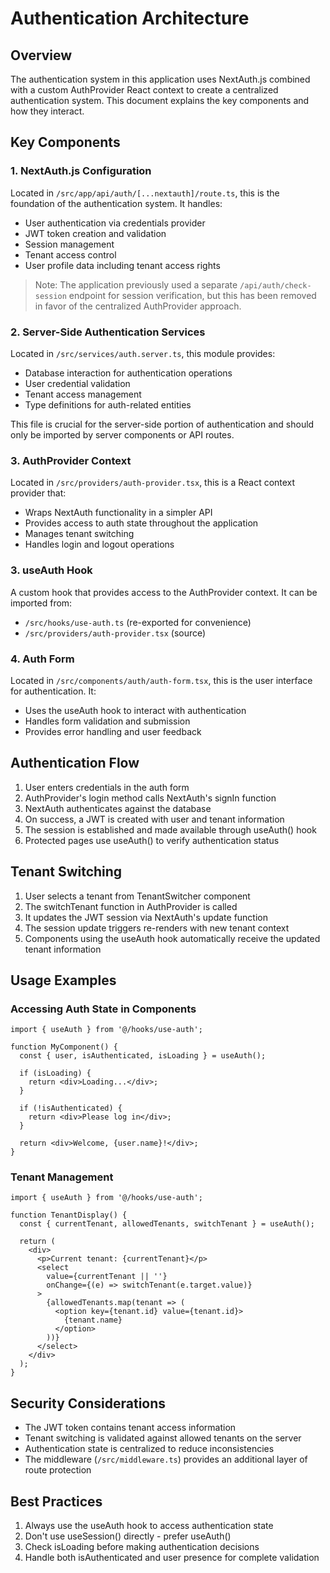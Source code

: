 # Authentication Architecture

## Overview

The authentication system in this application uses NextAuth.js combined with a custom AuthProvider React context to create a centralized authentication system. This document explains the key components and how they interact.

## Key Components

### 1. NextAuth.js Configuration

Located in `/src/app/api/auth/[...nextauth]/route.ts`, this is the foundation of the authentication system. It handles:

- User authentication via credentials provider
- JWT token creation and validation
- Session management
- Tenant access control
- User profile data including tenant access rights

> Note: The application previously used a separate `/api/auth/check-session` endpoint for session verification, but this has been removed in favor of the centralized AuthProvider approach.

### 2. Server-Side Authentication Services

Located in `/src/services/auth.server.ts`, this module provides:

- Database interaction for authentication operations
- User credential validation
- Tenant access management
- Type definitions for auth-related entities

This file is crucial for the server-side portion of authentication and should only be imported by server components or API routes.

### 3. AuthProvider Context

Located in `/src/providers/auth-provider.tsx`, this is a React context provider that:

- Wraps NextAuth functionality in a simpler API
- Provides access to auth state throughout the application
- Manages tenant switching
- Handles login and logout operations

### 3. useAuth Hook

A custom hook that provides access to the AuthProvider context. It can be imported from:
- `/src/hooks/use-auth.ts` (re-exported for convenience)
- `/src/providers/auth-provider.tsx` (source)

### 4. Auth Form

Located in `/src/components/auth/auth-form.tsx`, this is the user interface for authentication. It:
- Uses the useAuth hook to interact with authentication
- Handles form validation and submission
- Provides error handling and user feedback

## Authentication Flow

1. User enters credentials in the auth form
2. AuthProvider's login method calls NextAuth's signIn function
3. NextAuth authenticates against the database
4. On success, a JWT is created with user and tenant information
5. The session is established and made available through useAuth() hook
6. Protected pages use useAuth() to verify authentication status

## Tenant Switching

1. User selects a tenant from TenantSwitcher component
2. The switchTenant function in AuthProvider is called
3. It updates the JWT session via NextAuth's update function
4. The session update triggers re-renders with new tenant context
5. Components using the useAuth hook automatically receive the updated tenant information

## Usage Examples

### Accessing Auth State in Components

```tsx
import { useAuth } from '@/hooks/use-auth';

function MyComponent() {
  const { user, isAuthenticated, isLoading } = useAuth();
  
  if (isLoading) {
    return <div>Loading...</div>;
  }
  
  if (!isAuthenticated) {
    return <div>Please log in</div>;
  }
  
  return <div>Welcome, {user.name}!</div>;
}
```

### Tenant Management

```tsx
import { useAuth } from '@/hooks/use-auth';

function TenantDisplay() {
  const { currentTenant, allowedTenants, switchTenant } = useAuth();
  
  return (
    <div>
      <p>Current tenant: {currentTenant}</p>
      <select 
        value={currentTenant || ''} 
        onChange={(e) => switchTenant(e.target.value)}
      >
        {allowedTenants.map(tenant => (
          <option key={tenant.id} value={tenant.id}>
            {tenant.name}
          </option>
        ))}
      </select>
    </div>
  );
}
```

## Security Considerations

- The JWT token contains tenant access information
- Tenant switching is validated against allowed tenants on the server
- Authentication state is centralized to reduce inconsistencies
- The middleware (`/src/middleware.ts`) provides an additional layer of route protection

## Best Practices

1. Always use the useAuth hook to access authentication state
2. Don't use useSession() directly - prefer useAuth()
3. Check isLoading before making authentication decisions
4. Handle both isAuthenticated and user presence for complete validation